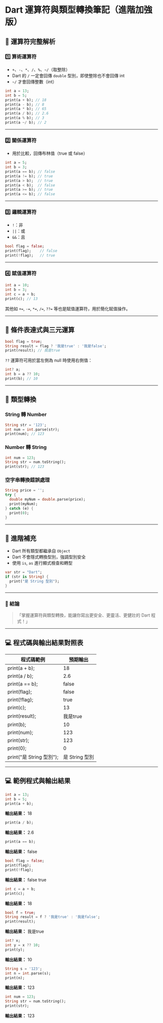 
# Dart 運算符與類型轉換筆記（進階加強版）

## 🌟 運算符完整解析

### 1️⃣ 算術運算符

- `+`、`-`、`*`、`/`、`%`、`~/`（取整除）
- Dart 的 `/` 一定會回傳 `double` 型別，即使整除也不會回傳 int
- `~/` 才會回傳整數（int）

```dart
int a = 13;
int b = 5;
print(a + b); // 18
print(a - b); // 8
print(a * b); // 65
print(a / b); // 2.6
print(a % b); // 3
print(a ~/ b); // 2
```

---

### 2️⃣ 關係運算符

- 用於比較，回傳布林值（true 或 false）

```dart
int a = 5;
int b = 3;
print(a == b); // false
print(a != b); // true
print(a > b);  // true
print(a < b);  // false
print(a >= b); // true
print(a <= b); // false
```

---

### 3️⃣ 邏輯運算符

- `!`：非
- `||`：或
- `&&`：且

```dart
bool flag = false;
print(flag);    // false
print(!flag);   // true
```

---

### 4️⃣ 賦值運算符

```dart
int a = 10;
int b = 3;
int c = a + b;
print(c); // 13
```

其他如 `+=`, `-=`, `*=`, `/=`, `??=` 等也是賦值運算符，用於簡化賦值操作。

---

## 🌟 條件表達式與三元運算

```dart
bool flag = true;
String result = flag ? '我是true' : '我是false';
print(result); // 我是true
```

`??` 運算符可用於當左側為 null 時使用右側值：

```dart
int? a;
int b = a ?? 10;
print(b); // 10
```

---

## 🌟 類型轉換

### String 轉 Number

```dart
String str = '123';
int num = int.parse(str);
print(num); // 123
```

### Number 轉 String

```dart
int num = 123;
String str = num.toString();
print(str); // 123
```

### 空字串轉換錯誤處理

```dart
String price = '';
try {
  double myNum = double.parse(price);
  print(myNum);
} catch (e) {
  print(0);
}
```

---

## 🧠 進階補充

- Dart 所有類型都繼承自 `Object`
- Dart 不會隱式轉換型別，強調型別安全
- 使用 `is`, `as` 進行顯式檢查和轉型

```dart
var str = "Dart";
if (str is String) {
  print("是 String 型別");
}
```

---

### 💬 結論

> 「掌握運算符與類型轉換，能讓你寫出更安全、更靈活、更健壯的 Dart 程式！」


---

## 💻 程式碼與輸出結果對照表

| 程式碼範例    | 預期輸出 |
|-------------|---------|
| print(a + b); | 18 |
| print(a / b); | 2.6 |
| print(a == b); | false |
| print(flag); | false |
| print(!flag); | true |
| print(c); | 13 |
| print(result); | 我是true |
| print(b); | 10 |
| print(num); | 123 |
| print(str); | 123 |
| print(0); | 0 |
| print("是 String 型別"); | 是 String 型別 |


---

## 💻 範例程式與輸出結果

```dart
int a = 13;
int b = 5;
print(a + b);
```
**輸出結果：**
18

```dart
print(a / b);
```
**輸出結果：**
2.6

```dart
print(a == b);
```
**輸出結果：**
false

```dart
bool flag = false;
print(flag);
print(!flag);
```
**輸出結果：**
false
true

```dart
int c = a + b;
print(c);
```
**輸出結果：**
18

```dart
bool f = true;
String result = f ? '我是true' : '我是false';
print(result);
```
**輸出結果：**
我是true

```dart
int? x;
int y = x ?? 10;
print(y);
```
**輸出結果：**
10

```dart
String s = '123';
int n = int.parse(s);
print(n);
```
**輸出結果：**
123

```dart
int num = 123;
String str = num.toString();
print(str);
```
**輸出結果：**
123
